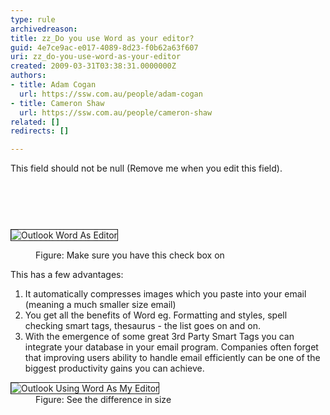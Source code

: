 ```yaml
---
type: rule
archivedreason: 
title: zz_Do you use Word as your editor?
guid: 4e7ce9ac-e017-4089-8d23-f0b62a63f607
uri: zz_do-you-use-word-as-your-editor
created: 2009-03-31T03:38:31.0000000Z
authors:
- title: Adam Cogan
  url: https://ssw.com.au/people/adam-cogan
- title: Cameron Shaw
  url: https://ssw.com.au/people/cameron-shaw
related: []
redirects: []

---
```



This field should not be null (Remove me when you edit this field).
<br><excerpt class='endintro'></excerpt><br>
<h2><a name="UseWORDAsEditor"></a>&#160;</h2>
<p><img style="border-right&#58;1px solid;border-top&#58;1px solid;border-left&#58;1px solid;border-bottom&#58;1px solid;" alt="Outlook Word As Editor" src="/Standards/Communication/RulesToBetterEmail/PublishingImages/OutlookWordAsEditor.gif" border="1" /> </p>
<dl class="image">
<dd>Figure&#58; Make sure you have this check box on</dd></dl>
<p>This has a few advantages&#58;</p>
<ol>
<li>It automatically compresses images which you paste into your email (meaning a much smaller size email) 
<li>You get all the benefits of Word eg. Formatting and styles, spell checking smart tags, thesaurus - the list goes on and on. 
<li>With the emergence of some great 3rd Party Smart Tags you can integrate your database in your email program. Companies often forget that improving users ability to handle email efficiently can be one of the biggest productivity gains you can achieve. </li></ol>
<dl class="image">
<dt><img style="border-right&#58;1px solid;border-top&#58;1px solid;border-left&#58;1px solid;border-bottom&#58;1px solid;" alt="Outlook Using Word As My Editor" src="/Standards/Communication/RulesToBetterEmail/PublishingImages/OutlookUsingWordAsMyEditor.gif" border="1" /> 
<dd>Figure&#58; See the difference in size </dd></dl>


